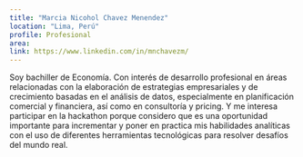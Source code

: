 ```yaml
---
title: "Marcia Nicohol Chavez Menendez"
location: "Lima, Perú"
profile: Profesional
area: 
link: https://www.linkedin.com/in/mnchavezm/
---
```


Soy bachiller de Economía. Con interés de desarrollo profesional en áreas relacionadas con la elaboración de estrategias empresariales y de crecimiento basadas en el análisis de datos, especialmente en planificación comercial y financiera, así como en consultoría y pricing. Y me interesa participar en la hackathon porque considero que es una oportunidad importante para incrementar y poner en practica mis habilidades analíticas con el uso de diferentes herramientas tecnológicas para resolver desafíos del mundo real.